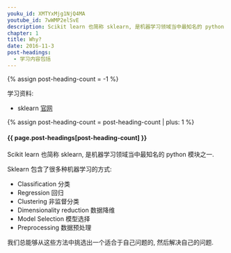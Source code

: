 ```yaml
---
youku_id: XMTYxMjg1NjQ4MA
youtube_id: 7wWMP2elSvE
description: Scikit learn 也简称 sklearn, 是机器学习领域当中最知名的 python 模块之一. 视频中提到了我们为什么要学习 sklearn, 还有用 sklearn 可以解决哪些问题. 
chapter: 1
title: Why?
date: 2016-11-3
post-headings:
  - 学习内容包括
---
```

{% assign post-heading-count = -1 %}

学习资料:
  * sklearn [官网](http://scikit-learn.org/)

{% assign post-heading-count = post-heading-count | plus: 1 %}
<h4 class="tut-h4-pad" id="{{ page.post-headings[post-heading-count] }}">{{ page.post-headings[post-heading-count] }}</h4>

Scikit learn 也简称 sklearn, 
是机器学习领域当中最知名的 python 模块之一. 

Sklearn 包含了很多种机器学习的方式:

* Classification 分类
* Regression 回归
* Clustering 非监督分类
* Dimensionality reduction 数据降维
* Model Selection 模型选择
* Preprocessing 数据预处理

我们总能够从这些方法中挑选出一个适合于自己问题的, 然后解决自己的问题.
  
